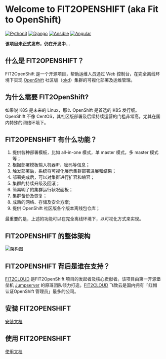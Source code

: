 # Welcome to FIT2OPENSHIFT (aka Fit to OpenShift)

[![Python3](https://img.shields.io/badge/python-3.6-green.svg?style=plastic)](https://www.python.org/)
[![Django](https://img.shields.io/badge/django-2.1-brightgreen.svg?style=plastic)](https://www.djangoproject.com/)
[![Ansible](https://img.shields.io/badge/ansible-2.4.2.0-blue.svg?style=plastic)](https://www.ansible.com/)
[![Angular](https://img.shields.io/badge/angular-7.0.4-red.svg?style=plastic)](https://www.angular.cn/)

**该项目未正式发布，仍在开发中...**

## 什么是 FIT2OPENSHIFT？

FIT2OpenShift 是一个开源项目，帮助运维人员通过 Web 控制台，在完全离线环境下实现 [OpenShift](https://www.openshift.com/) 社区版（[okd](https://www.okd.io/)）集群的可视化部署及运维管理。

## 为什么需要 FIT2OpenShift? 

如果说 K8S 是未来的 Linux，那么 OpenShift 是首选的 K8S 发行版。 OpenShift 不像 CentOS，其社区版部署及后续持续运营的门槛非常高，尤其在国内特殊的网络环境下。

## FIT2OPENSHIFT 有什么功能？

1. 提供各种部署模板，比如 all-in-one 模式，单 master 模式，多 master 模式等；
2. 根据部署模板输入机器IP、密码等信息；
3. 触发部署后，系统将可视化展示集群部署进展和结果；
4. 部署完成后，可以对集群进行扩容和缩容；
5. 集群的持续升级及回滚；
6. 简易明了的集群运行状况面板；
7. 集群备份及恢复；
8. 成熟的网络、存储及安全方案;
9. 提供 OpenShift 社区版各个版本离线包仓库；

最重要的是，上述的功能可以在完全离线环境下，以可视化方式来实现。

## FIT2OPENSHIFT 的整体架构

![架构图](https://raw.githubusercontent.com/fit2anything/fit2openshift/master/docs/overview.jpg)

## FIT2OPENSHIFT 背后是谁在支持？

[FIT2CLOUD](https://www.fit2cloud.com) 是FIT2OpenShift 项目的发起者及核心贡献者。该项目由第一开源堡垒机 [Jumpserver](http://www.jumpserver.org/) 的原班团队倾力打造。[FIT2CLOUD](https://www.fit2cloud.com) 飞致云是国内拥有「红帽认证OpenShift 管理员」最多的公司。

## 安装 FIT2OPENSHIFT

 [安装文档](https://github.com/fit2anything/fit2openshift/blob/master/installer/README.md)

## 使用 FIT2OPENSHIFT

 [使用文档](https://github.com/fit2anything/fit2openshift/blob/master/docs/README.md)
